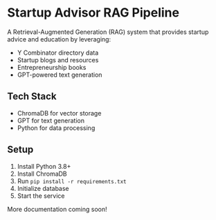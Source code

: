 # Startup Advisor RAG Pipeline

A Retrieval-Augmented Generation (RAG) system that provides startup advice and education by leveraging:
- Y Combinator directory data
- Startup blogs and resources
- Entrepreneurship books
- GPT-powered text generation

## Tech Stack
- ChromaDB for vector storage
- GPT for text generation
- Python for data processing

## Setup
1. Install Python 3.8+
2. Install ChromaDB
3. Run `pip install -r requirements.txt`
4. Initialize database
5. Start the service

More documentation coming soon!